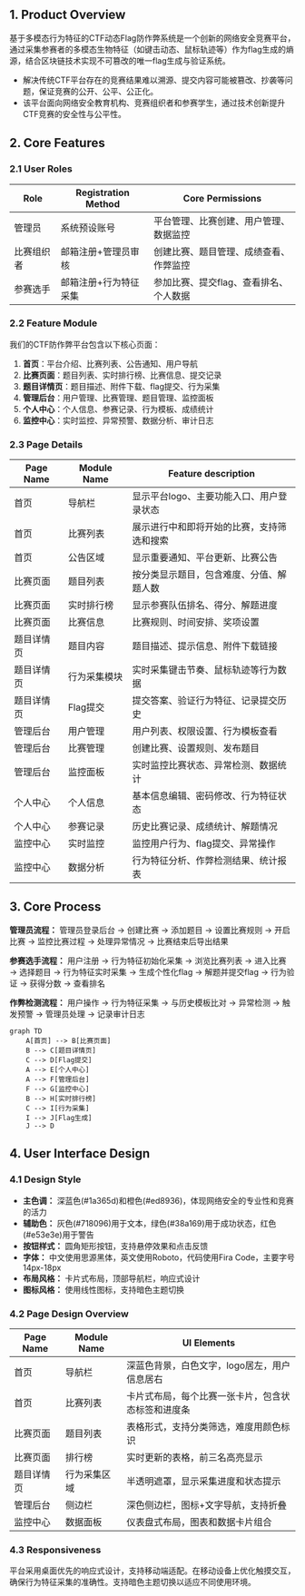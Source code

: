 ## 1. Product Overview
基于多模态行为特征的CTF动态Flag防作弊系统是一个创新的网络安全竞赛平台，通过采集参赛者的多模态生物特征（如键击动态、鼠标轨迹等）作为flag生成的熵源，结合区块链技术实现不可篡改的唯一flag生成与验证系统。
- 解决传统CTF平台存在的竞赛结果难以溯源、提交内容可能被篡改、抄袭等问题，保证竞赛的公开、公平、公正化。
- 该平台面向网络安全教育机构、竞赛组织者和参赛学生，通过技术创新提升CTF竞赛的安全性与公平性。

## 2. Core Features

### 2.1 User Roles
| Role | Registration Method | Core Permissions |
|------|---------------------|------------------|
| 管理员 | 系统预设账号 | 平台管理、比赛创建、用户管理、数据监控 |
| 比赛组织者 | 邮箱注册+管理员审核 | 创建比赛、题目管理、成绩查看、作弊监控 |
| 参赛选手 | 邮箱注册+行为特征采集 | 参加比赛、提交flag、查看排名、个人数据 |

### 2.2 Feature Module
我们的CTF防作弊平台包含以下核心页面：
1. **首页**：平台介绍、比赛列表、公告通知、用户导航
2. **比赛页面**：题目列表、实时排行榜、比赛信息、提交记录
3. **题目详情页**：题目描述、附件下载、flag提交、行为采集
4. **管理后台**：用户管理、比赛管理、题目管理、监控面板
5. **个人中心**：个人信息、参赛记录、行为模板、成绩统计
6. **监控中心**：实时监控、异常预警、数据分析、审计日志

### 2.3 Page Details
| Page Name | Module Name | Feature description |
|-----------|-------------|---------------------|
| 首页 | 导航栏 | 显示平台logo、主要功能入口、用户登录状态 |
| 首页 | 比赛列表 | 展示进行中和即将开始的比赛，支持筛选和搜索 |
| 首页 | 公告区域 | 显示重要通知、平台更新、比赛公告 |
| 比赛页面 | 题目列表 | 按分类显示题目，包含难度、分值、解题人数 |
| 比赛页面 | 实时排行榜 | 显示参赛队伍排名、得分、解题进度 |
| 比赛页面 | 比赛信息 | 比赛规则、时间安排、奖项设置 |
| 题目详情页 | 题目内容 | 题目描述、提示信息、附件下载链接 |
| 题目详情页 | 行为采集模块 | 实时采集键击节奏、鼠标轨迹等行为数据 |
| 题目详情页 | Flag提交 | 提交答案、验证行为特征、记录提交历史 |
| 管理后台 | 用户管理 | 用户列表、权限设置、行为模板查看 |
| 管理后台 | 比赛管理 | 创建比赛、设置规则、发布题目 |
| 管理后台 | 监控面板 | 实时监控比赛状态、异常检测、数据统计 |
| 个人中心 | 个人信息 | 基本信息编辑、密码修改、行为特征状态 |
| 个人中心 | 参赛记录 | 历史比赛记录、成绩统计、解题情况 |
| 监控中心 | 实时监控 | 监控用户行为、flag提交、异常操作 |
| 监控中心 | 数据分析 | 行为特征分析、作弊检测结果、统计报表 |

## 3. Core Process
**管理员流程：**
管理员登录后台 → 创建比赛 → 添加题目 → 设置比赛规则 → 开启比赛 → 监控比赛过程 → 处理异常情况 → 比赛结束后导出结果

**参赛选手流程：**
用户注册 → 行为特征初始化采集 → 浏览比赛列表 → 进入比赛 → 选择题目 → 行为特征实时采集 → 生成个性化flag → 解题并提交flag → 行为验证 → 获得分数 → 查看排名

**作弊检测流程：**
用户操作 → 行为特征采集 → 与历史模板比对 → 异常检测 → 触发预警 → 管理员处理 → 记录审计日志

```mermaid
graph TD
    A[首页] --> B[比赛页面]
    B --> C[题目详情页]
    C --> D[Flag提交]
    A --> E[个人中心]
    A --> F[管理后台]
    F --> G[监控中心]
    B --> H[实时排行榜]
    C --> I[行为采集]
    I --> J[Flag生成]
    J --> D
```

## 4. User Interface Design
### 4.1 Design Style
- **主色调：** 深蓝色(#1a365d)和橙色(#ed8936)，体现网络安全的专业性和竞赛的活力
- **辅助色：** 灰色(#718096)用于文本，绿色(#38a169)用于成功状态，红色(#e53e3e)用于警告
- **按钮样式：** 圆角矩形按钮，支持悬停效果和点击反馈
- **字体：** 中文使用思源黑体，英文使用Roboto，代码使用Fira Code，主要字号14px-18px
- **布局风格：** 卡片式布局，顶部导航栏，响应式设计
- **图标风格：** 使用线性图标，支持暗色主题切换

### 4.2 Page Design Overview
| Page Name | Module Name | UI Elements |
|-----------|-------------|-------------|
| 首页 | 导航栏 | 深蓝色背景，白色文字，logo居左，用户信息居右 |
| 首页 | 比赛列表 | 卡片式布局，每个比赛一张卡片，包含状态标签和进度条 |
| 比赛页面 | 题目列表 | 表格形式，支持分类筛选，难度用颜色标识 |
| 比赛页面 | 排行榜 | 实时更新的表格，前三名高亮显示 |
| 题目详情页 | 行为采集区域 | 半透明遮罩，显示采集进度和状态提示 |
| 管理后台 | 侧边栏 | 深色侧边栏，图标+文字导航，支持折叠 |
| 监控中心 | 数据面板 | 仪表盘式布局，图表和数据卡片组合 |

### 4.3 Responsiveness
平台采用桌面优先的响应式设计，支持移动端适配。在移动设备上优化触摸交互，确保行为特征采集的准确性。支持暗色主题切换以适应不同使用环境。